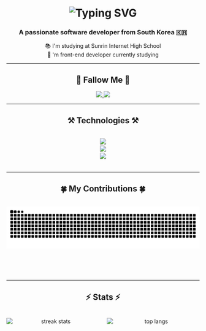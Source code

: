 <h1 align="center">
    <img src="https://readme-typing-svg.herokuapp.com?font=Fira+Code&pause=1000&size=35&center=true&vCenter=true&duration=4000&width=500&height=70&color=F4FCD9&width=435&lines=Hi+There!+👋;+I'm+shinleehyeon" alt="Typing SVG" />

    
</h1>
<h3 align="center">A passionate software developer from South Korea 🇰🇷
</h3>
<div align="center">
 
 📚 I'm studying at Sunrin Internet High School
<br/>
 💬 'm front-end developer currently studying
<br/>
<hr/>

<h2 align="center">🚀 Fallow Me 🚀</h2>
 
<div align="center"> 
  <a href="shinlee7878@gmail.com">
    <img src="https://img.shields.io/badge/Gmail-333333?style=for-the-badge&logo=gmail&logoColor=red" />
  </a>
  <a href="https://www.instagram.com/hyun._.s08/" target="_blank">
    <img src="https://img.shields.io/badge/Instagram-E4405F?style=for-the-badge&logo=instagram&logoColor=white" target="_blank" />
  </a>
</div>
<hr/>
 
<h2 align="center">⚒️ Technologies ⚒️</h2>
<br/>
<div align="center">
    <img src="https://skillicons.dev/icons?i=react,nextjs,typescript,javascript,vite" /><br>
    <img src="https://skillicons.dev/icons?i=nodejs,python,firebase,c,java,mysql" /><br>
    <img src="https://skillicons.dev/icons?i=github,git,discord,figma" /><br>
</div>
<br/>
<hr/>
<div align="center">
  <h2>🍀 My Contributions 🍀</h2>
  <br>
  <img alt="snake eating my contributions" src="https://github.com/shinleehyeon/shinleehyeon/blob/output/github-snake-dark.svg" />
  
  <br/><br/><br/>
</div>
<hr/>
<h2 align="center">⚡ Stats ⚡</h2>
<br>
<div align="center">
  <div style="display: flex; justify-content: center; gap: 20px;">
    <img width=390 src="https://github-readme-streak-stats.herokuapp.com?user=shinleehyeon&count_private=true&theme=react&border_radius=10" alt="streak stats"/>
    <img width=390 src="https://github-readme-stats.vercel.app/api/top-langs/?username=shinleehyeon&layout=compact&theme=dracula" alt="top langs" />
  </div>
</div>
<br/><br/>
<br/>
